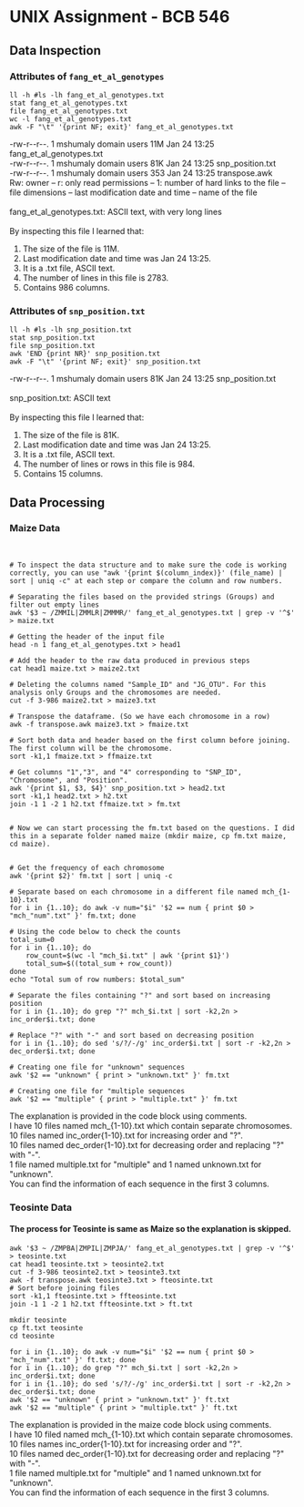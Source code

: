 # UNIX Assignment - BCB 546 


## Data Inspection
### Attributes of `fang_et_al_genotypes`

```
ll -h #ls -lh fang_et_al_genotypes.txt
stat fang_et_al_genotypes.txt
file fang_et_al_genotypes.txt
wc -l fang_et_al_genotypes.txt
awk -F "\t" '{print NF; exit}' fang_et_al_genotypes.txt
```
-rw-r--r--. 1 mshumaly domain users 11M Jan 24 13:25 fang_et_al_genotypes.txt
<br>
-rw-r--r--. 1 mshumaly domain users 81K Jan 24 13:25 snp_position.txt
<br>
-rw-r--r--. 1 mshumaly domain users 353 Jan 24 13:25 transpose.awk
<br>
Rw: owner – r: only read permissions – 1: number of hard links to the file – file dimensions – last modification date and time – name of the file
<br>
<br>
fang_et_al_genotypes.txt: ASCII text, with very long lines
<br>
<br>
By inspecting this file I learned that:
<br>
1. The size of the file is 11M. 
2. Last modification date and time was Jan 24 13:25. 
3. It is a .txt file, ASCII text. 
4. The number of lines in this file is 2783. 
5. Contains 986 columns. 

### Attributes of `snp_position.txt`

```
ll -h #ls -lh snp_position.txt
stat snp_position.txt
file snp_position.txt
awk 'END {print NR}' snp_position.txt
awk -F "\t" '{print NF; exit}' snp_position.txt
```
-rw-r--r--. 1 mshumaly domain users 81K Jan 24 13:25 snp_position.txt
<br>
<br>
snp_position.txt: ASCII text
<br>
<br>
By inspecting this file I learned that:
<br>
1. The size of the file is 81K. 
2. Last modification date and time was Jan 24 13:25. 
3. It is a .txt file, ASCII text. 
4. The number of lines or rows in this file is 984. 
5. Contains 15 columns. 


## Data Processing

### Maize Data
<br>

```
# To inspect the data structure and to make sure the code is working correctly, you can use "awk '{print $(column_index)}' (file_name) | sort | uniq -c" at each step or compare the column and row numbers.

# Separating the files based on the provided strings (Groups) and filter out empty lines
awk '$3 ~ /ZMMIL|ZMMLR|ZMMMR/' fang_et_al_genotypes.txt | grep -v '^$' > maize.txt

# Getting the header of the input file
head -n 1 fang_et_al_genotypes.txt > head1

# Add the header to the raw data produced in previous steps
cat head1 maize.txt > maize2.txt

# Deleting the columns named "Sample_ID" and "JG_OTU". For this analysis only Groups and the chromosomes are needed.
cut -f 3-986 maize2.txt > maize3.txt

# Transpose the dataframe. (So we have each chromosome in a row)
awk -f transpose.awk maize3.txt > fmaize.txt

# Sort both data and header based on the first column before joining. The first column will be the chromosome.
sort -k1,1 fmaize.txt > ffmaize.txt

# Get columns "1","3", and "4" corresponding to "SNP_ID", "Chromosome", and "Position".
awk '{print $1, $3, $4}' snp_position.txt > head2.txt
sort -k1,1 head2.txt > h2.txt
join -1 1 -2 1 h2.txt ffmaize.txt > fm.txt


# Now we can start processing the fm.txt based on the questions. I did this in a separate folder named maize (mkdir maize, cp fm.txt maize, cd maize).


# Get the frequency of each chromosome
awk '{print $2}' fm.txt | sort | uniq -c

# Separate based on each chromosome in a different file named mch_{1-10}.txt
for i in {1..10}; do awk -v num="$i" '$2 == num { print $0 > "mch_"num".txt" }' fm.txt; done

# Using the code below to check the counts
total_sum=0
for i in {1..10}; do
    row_count=$(wc -l "mch_$i.txt" | awk '{print $1}')
    total_sum=$((total_sum + row_count))
done
echo "Total sum of row numbers: $total_sum"

# Separate the files containing "?" and sort based on increasing position
for i in {1..10}; do grep "?" mch_$i.txt | sort -k2,2n > inc_order$i.txt; done

# Replace "?" with "-" and sort based on decreasing position 
for i in {1..10}; do sed 's/?/-/g' inc_order$i.txt | sort -r -k2,2n > dec_order$i.txt; done

# Creating one file for "unknown" sequences
awk '$2 == "unknown" { print > "unknown.txt" }' fm.txt

# Creating one file for "multiple sequences
awk '$2 == "multiple" { print > "multiple.txt" }' fm.txt
```

The explanation is provided in the code block using comments.
<br>
I have 10 files named mch_{1-10}.txt which contain separate chromosomes.
<br>
10 files named inc_order{1-10}.txt for increasing order and "?".
<br>
10 files named dec_order{1-10}.txt for decreasing order and replacing "?" with "-".
<br>
1 file named multiple.txt for "multiple" and 1 named unknown.txt for "unknown".
<br>
You can find the information of each sequence in the first 3 columns.



### Teosinte Data
#### The process for Teosinte is same as Maize so the explanation is skipped.

```
awk '$3 ~ /ZMPBA|ZMPIL|ZMPJA/' fang_et_al_genotypes.txt | grep -v '^$' > teosinte.txt
cat head1 teosinte.txt > teosinte2.txt
cut -f 3-986 teosinte2.txt > teosinte3.txt
awk -f transpose.awk teosinte3.txt > fteosinte.txt
# Sort before joining files
sort -k1,1 fteosinte.txt > ffteosinte.txt
join -1 1 -2 1 h2.txt ffteosinte.txt > ft.txt

mkdir teosinte
cp ft.txt teosinte
cd teosinte

for i in {1..10}; do awk -v num="$i" '$2 == num { print $0 > "mch_"num".txt" }' ft.txt; done
for i in {1..10}; do grep "?" mch_$i.txt | sort -k2,2n > inc_order$i.txt; done
for i in {1..10}; do sed 's/?/-/g' inc_order$i.txt | sort -r -k2,2n > dec_order$i.txt; done
awk '$2 == "unknown" { print > "unknown.txt" }' ft.txt
awk '$2 == "multiple" { print > "multiple.txt" }' ft.txt
```

The explanation is provided in the maize code block using comments.
<br>
I have 10 filed named mch_{1-10}.txt which contain separate chromosomes.
<br>
10 files names inc_order{1-10}.txt for increasing order and "?".
<br>
10 files named dec_order{1-10}.txt for decreasing order and replacing "?" with "-".
<br>
1 file named multiple.txt for "multiple" and 1 named unknown.txt for "unknown".
<br>
You can find the information of each sequence in the first 3 columns.

